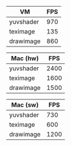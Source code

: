   VM      | FPS
----------|----
yuvshader | 970
teximage  | 135
drawimage | 860

  Mac (hw)| FPS
----------|----
yuvshader | 2400
teximage  | 1600
drawimage | 1500


  Mac (sw)| FPS
----------|----
yuvshader | 730
teximage  | 600
drawimage | 1200

